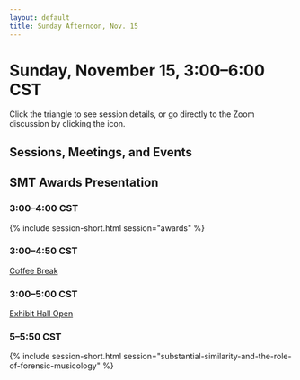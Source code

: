 ```yaml
---
layout: default
title: Sunday Afternoon, Nov. 15
---
```


# Sunday, November 15, 3:00–6:00 CST

Click the triangle to see session details, or go directly to the Zoom discussion by clicking the <i class="fas fa-video"></i> icon.

## Sessions, Meetings, and Events

## SMT Awards Presentation

### 3:00–4:00 CST
{% include session-short.html session="awards" %}

### 3:00–4:50 CST
<p class="non-session"><a href="">Coffee Break</a></p>

### 3:00–5:00 CST
<p class="non-session"><a href="">Exhibit Hall Open</a></p>

### 5–5:50 CST
{% include session-short.html session="substantial-similarity-and-the-role-of-forensic-musicology" %}
